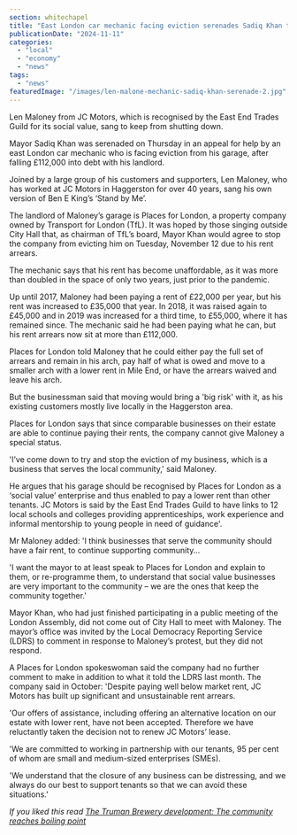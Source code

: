 ```yaml
---
section: whitechapel
title: "East London car mechanic facing eviction serenades Sadiq Khan to ask for help"
publicationDate: "2024-11-11"
categories: 
  - "local"
  - "economy"
  - "news"
tags: 
  - "news"
featuredImage: "/images/len-malone-mechanic-sadiq-khan-serenade-2.jpg"
---
```


Len Maloney from JC Motors, which is recognised by the East End Trades Guild for its social value, sang to keep from shutting down.

Mayor Sadiq Khan was serenaded on Thursday in an appeal for help by an east London car mechanic who is facing eviction from his garage, after falling £112,000 into debt with his landlord.

Joined by a large group of his customers and supporters, Len Maloney, who has worked at JC Motors in Haggerston for over 40 years, sang his own version of Ben E King’s ‘Stand by Me’.

The landlord of Maloney’s garage is Places for London, a property company owned by Transport for London (TfL). It was hoped by those singing outside City Hall that, as chairman of TfL’s board, Mayor Khan would agree to stop the company from evicting him on Tuesday, November 12 due to his rent arrears.

The mechanic says that his rent has become unaffordable, as it was more than doubled in the space of only two years, just prior to the pandemic.

Up until 2017, Maloney had been paying a rent of £22,000 per year, but his rent was increased to £35,000 that year. In 2018, it was raised again to £45,000 and in 2019 was increased for a third time, to £55,000, where it has remained since. The mechanic said he had been paying what he can, but his rent arrears now sit at more than £112,000.

Places for London told Maloney that he could either pay the full set of arrears and remain in his arch, pay half of what is owed and move to a smaller arch with a lower rent in Mile End, or have the arrears waived and leave his arch.

But the businessman said that moving would bring a 'big risk' with it, as his existing customers mostly live locally in the Haggerston area.

Places for London says that since comparable businesses on their estate are able to continue paying their rents, the company cannot give Maloney a special status.

'I’ve come down to try and stop the eviction of my business, which is a business that serves the local community,' said Maloney.

He argues that his garage should be recognised by Places for London as a ‘social value’ enterprise and thus enabled to pay a lower rent than other tenants. JC Motors is said by the East End Trades Guild to have links to 12 local schools and colleges providing apprenticeships, work experience and informal mentorship to young people in need of guidance'.

Mr Maloney added: 'I think businesses that serve the community should have a fair rent, to continue supporting community…

'I want the mayor to at least speak to Places for London and explain to them, or re-programme them, to understand that social value businesses are very important to the community – we are the ones that keep the community together.'

Mayor Khan, who had just finished participating in a public meeting of the London Assembly, did not come out of City Hall to meet with Maloney. The mayor’s office was invited by the Local Democracy Reporting Service (LDRS) to comment in response to Maloney’s protest, but they did not respond.

A Places for London spokeswoman said the company had no further comment to make in addition to what it told the LDRS last month. The company said in October: 'Despite paying well below market rent, JC Motors has built up significant and unsustainable rent arrears.

'Our offers of assistance, including offering an alternative location on our estate with lower rent, have not been accepted. Therefore we have reluctantly taken the decision not to renew JC Motors’ lease.

'We are committed to working in partnership with our tenants, 95 per cent of whom are small and medium-sized enterprises (SMEs).

'We understand that the closure of any business can be distressing, and we always do our best to support tenants so that we can avoid these situations.'

_If you liked this read [The Truman Brewery development: The community reaches boiling point](https://whitechapellondon.co.uk/truman-brewery-development-community-reaches-boiling-point/)_
